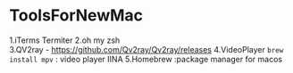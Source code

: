 # ToolsForNewMac
1.iTerms Termiter
2.oh my zsh  
3.QV2ray -  https://github.com/Qv2ray/Qv2ray/releases
4.VideoPlayer `brew install mpv` : video player
  IINA 
5.Homebrew    :package manager for macos 
